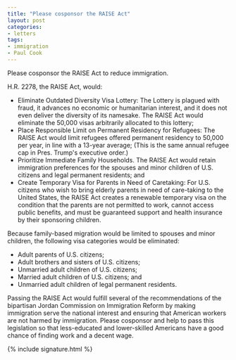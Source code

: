 ```yaml
---
title: "Please cosponsor the RAISE Act"
layout: post
categories:
- letters
tags:
- immigration
- Paul Cook
---
```


Please cosponsor the RAISE Act to reduce immigration.

H.R. 2278, the RAISE Act, would:

- Eliminate Outdated Diversity Visa Lottery: The Lottery is plagued with fraud, it advances no economic or humanitarian interest, and it does not even deliver the diversity of its namesake. The RAISE Act would eliminate the 50,000 visas arbitrarily allocated to this lottery;
- Place Responsible Limit on Permanent Residency for Refugees: The RAISE Act would limit refugees offered permanent residency to 50,000 per year, in line with a 13-year average; (This is the same annual refugee cap in Pres. Trump's executive order.)
- Prioritize Immediate Family Households. The RAISE Act would retain immigration preferences for the spouses and minor children of U.S. citizens and legal permanent residents; and
- Create Temporary Visa for Parents in Need of Caretaking: For U.S. citizens who wish to bring elderly parents in need of care-taking to the United States, the RAISE Act creates a renewable temporary visa on the condition that the parents are not permitted to work, cannot access public benefits, and must be guaranteed support and health insurance by their sponsoring children.

Because family-based migration would be limited to spouses and minor children, the following visa categories would be eliminated:

- Adult parents of U.S. citizens;
- Adult brothers and sisters of U.S. citizens;
- Unmarried adult children of U.S. citizens;
- Married adult children of U.S. citizens; and
- Unmarried adult children of legal permanent residents.

Passing the RAISE Act would fulfill several of the recommendations of the bipartisan Jordan Commission on Immigration Reform by making immigration serve the national interest and ensuring that American workers are not harmed by immigration. Please cosponsor and help to pass this legislation so that less-educated and lower-skilled Americans have a good chance of finding work and a decent wage.

{% include signature.html %}
